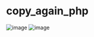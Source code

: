 # copy_again_php
![image](https://user-images.githubusercontent.com/76125731/124394824-bf5e3b00-dd09-11eb-9160-c669f19e1137.png)
![image](https://user-images.githubusercontent.com/76125731/124394829-c38a5880-dd09-11eb-92a6-c0e33eda05fa.png)
